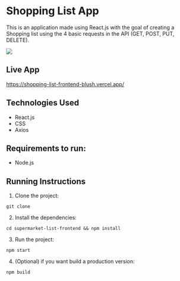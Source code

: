 # Shopping List App

This is an application made using React.js with the goal of creating a Shopping list using the 4 basic requests in the API (GET, POST, PUT, DELETE).

<p>
    <img heigth="500" src="https://github.com/AndreMiller97/supermarkt-list-frontend/blob/master/public/images/preview.gif"/>
</p>

## Live App

https://shopping-list-frontend-blush.vercel.app/

## Technologies Used

- React.js
- CSS
- Axios

## Requirements to run:

- Node.js

## Running Instructions

1. Clone the project:

```
git clone
```

2. Install the dependencies:

```
cd supermarket-list-frontend && npm install
```

3. Run the project:

```
npm start
```

4. (Optional) if you want build a production version:

```
npm build
```
